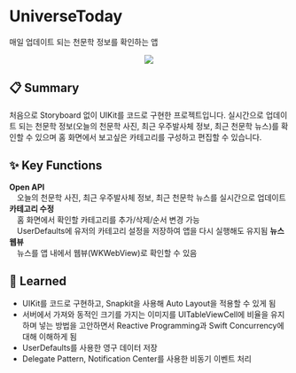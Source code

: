# UniverseToday
매일 업데이트 되는 천문학 정보를 확인하는 앱
<p align="center">
  <img src="https://github.com/mayeonn/UniverseToday/assets/82192918/4ba7f051-4e39-40fc-a496-47a313310718">
</p>

## 📋 Summary
처음으로 Storyboard 없이 UIKit를 코드로 구현한 프로젝트입니다. 실시간으로 업데이트 되는 천문학 정보(오늘의 천문학 사진, 최근 우주발사체 정보, 최근 천문학 뉴스)를 확인할 수 있으며 홈 화면에서 보고싶은 카테고리를 구성하고 편집할 수 있습니다.

## ✨ Key Functions
**Open API**</br>
&emsp;오늘의 천문학 사진, 최근 우주발사체 정보, 최근 천문학 뉴스를 실시간으로 업데이트
**카테고리 수정**</br>
&emsp;홈 화면에서 확인할 카테고리를 추가/삭제/순서 변경 가능</br>
&emsp;UserDefaults에 유저의 카테고리 설정을 저장하여 앱을 다시 실행해도 유지됨
**뉴스 웹뷰**</br>
&emsp;뉴스를 앱 내에서 웹뷰(WKWebView)로 확인할 수 있음

## 🏃 Learned
- UIKit를 코드로 구현하고, Snapkit을 사용해 Auto Layout을 적용할 수 있게 됨
- 서버에서 가져와 동적인 크기를 가지는 이미지를 UITableViewCell에 비율을 유지하며 넣는 방법을 고안하면서 Reactive Programming과 Swift Concurrency에 대해 이해하게 됨
- UserDefaults를 사용한 영구 데이터 저장
- Delegate Pattern, Notification Center를 사용한 비동기 이벤트 처리
